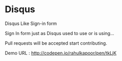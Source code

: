 # Disqus
Disqus Like Sign-in form

Sign In form just as Disqus used to use or is using...

Pull requests will be accepted start contributing.

Demo  URL : http://codepen.io/rahulkapoor/pen/tkLjK
